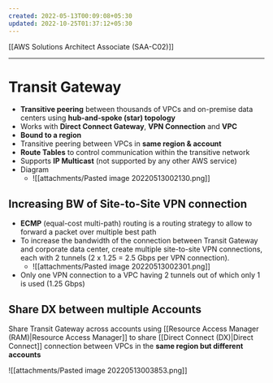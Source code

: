 ```yaml
---
created: 2022-05-13T00:09:08+05:30
updated: 2022-10-25T01:37:12+05:30
---
```

[[AWS Solutions Architect Associate (SAA-C02)]]

---
# Transit Gateway
- **Transitive peering** between thousands of VPCs and on-premise data centers using **hub-and-spoke (star) topology**
- Works with **Direct Connect Gateway**, **VPN Connection** and **VPC**
- **Bound to a region** 
- Transitive peering between VPCs in **same region & account**
- **Route Tables** to control communication within the transitive network
- Supports **IP Multicast** (not supported by any other AWS service)
- Diagram
	- ![[attachments/Pasted image 20220513002130.png]]

## Increasing BW of Site-to-Site VPN connection
-   **ECMP** (equal-cost multi-path) routing is a routing strategy to allow to forward a packet over multiple best path
-   To increase the bandwidth of the connection between Transit Gateway and corporate data center, create multiple site-to-site VPN connections, each with 2 tunnels (2 x 1.25 = 2.5 Gbps per VPN connection).
	- ![[attachments/Pasted image 20220513002301.png]]
- Only one VPN connection to a VPC having 2 tunnels out of which only 1 is used (1.25 Gbps)

## Share DX between multiple Accounts
Share Transit Gateway across accounts using [[Resource Access Manager (RAM)|Resource Access Manager]] to share [[Direct Connect (DX)|Direct Connect]] connection between VPCs in the **same region but different accounts**

![[attachments/Pasted image 20220513003853.png]]